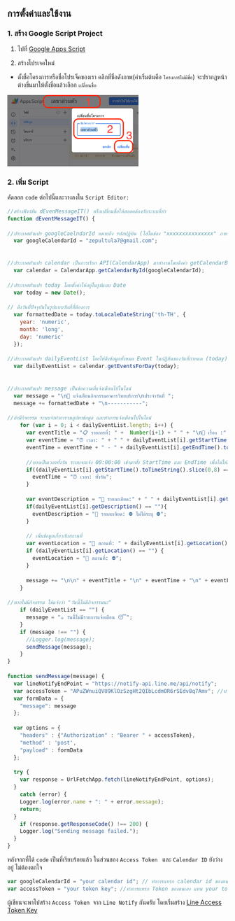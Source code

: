 ## การตั้งค่าและใช้งาน
### 1. สร้าง Google Script Project
1. ไปที่ [Google Apps Script](https://script.google.com/)

2. สร้างโปรเจคใหม่

- ตั้งชื่อโครงการหรือชื่อโปรเจ็คของเรา คลิกที่ชื่อดังภาพ(ค่าเริ่มต้นคือ `โครงการไม่มีชื่อ`) จะปรากฏหน้าต่างขึ่นมาให้ตั้งชื่อแล้วเลือก `เปลี่ยนชื่อ`

<img src="https://github.com/zepultula/line_alert_calendar_auto/blob/main/images/action_script-6.png" width="300">

### 2. เพิ่ม Script
คัดลอก `code` ต่อไปนี้และวางลงใน `Script Editor:`

```javascript
//สร้างฟังก์ชัน dEvenMessageIT() หรือเปลี่ยนชื่อให้สอดคล้องกับระบบที่ทำ
function dEventMessageIT() {

//ประกาศตัวแปร googleCaelndarId หมายถึง รหัสปฏิทิน (ใส่ในช่อง "xxxxxxxxxxxxxxx" ภายใน " " )
  var googleCalendarId = "zepultula7@gmail.com";


//ประกาศตัวแปร calendar เป็นการเรียก API(CalendarApp) มาทำงานโดยดึงค่า getCalendarById จาก (googleCalendarId) มาใช้งาน
  var calendar = CalendarApp.getCalendarById(googleCalendarId);

//ประกาศตัวแปร today โดยตั้งค่าให้อยู่ในรูปแบบ Date
  var today = new Date();

// ดึงวันที่ปัจจุบันในรูปแบบวันที่ที่ต้องการ
  var formattedDate = today.toLocaleDateString('th-TH', {
    year: 'numeric',
    month: 'long',
    day: 'numeric'
  });

//ประกาศตัวแปร dailyEventList โดยให้ดึงข้อมูลทั้งหมด Event ในปฏิทินของวันที่กำหนด (today)
  var dailyEventList = calendar.getEventsForDay(today);
  

//ประกาศตัวแปร message เป็นข้อความที่แจ้งเตือนไปในไลน์
  var message = "\n📣 แจ้งเตือนกิจกรรมอาคารวิทยบริการ\nประจำวันที่ ";
  message += formattedDate + "\n-----------";

//ถ้ามีกิจกรรม ระบบจำทำการวนลูปหาข้อมูล และทำการแจ้งเตือนไปในไลน์
    for (var i = 0; i < dailyEventList.length; i++) {
      var eventTitle = "📋 รายการที่: " +  Number(i+1) + " " + "\n📖 เรื่อง :" + " " + dailyEventList[i].getTitle();
      var eventTime = "⏰ เวลา: " + " " + dailyEventList[i].getStartTime().toTimeString().slice(0,8);
      eventTime = eventTime + " - " + dailyEventList[i].getEndTime().toTimeString().slice(0, 8);
      
      //หากเป็นเวลาทั้งวัน ระบบจะแจ้ง 00:00:00 เข้ามาทั้ง StartTime และ EndTime เพื่อไม่ให้แสดง ทำการตรวจสอบหากพบก็ให้ระบุว่ากินเวลาทั้งวัน 
      if((dailyEventList[i].getStartTime().toTimeString().slice(0,8) == "00:00:00") && (dailyEventList[i].getEndTime().toTimeString().slice(0, 8) == "00:00:00")){
        eventTime = "⏰ เวลา: ทั้งวัน";
      }

      var eventDescription = "📄 รายละเอียด:" + " " + dailyEventList[i].getDescription() + " \n";
      if(dailyEventList[i].getDescription() == ""){
        eventDescription = "📄 รายละเอียด: ⛔ ไม่ได้ระบุ ⛔";
      }

      // เพิ่มข้อมูลเกี่ยวกับสถานที่
      var eventLocation = "📍 สถานที่: " + dailyEventList[i].getLocation();
      if (dailyEventList[i].getLocation() == "") {
        eventLocation = "📍 สถานที่: ⛔";
      }

      message += "\n\n" + eventTitle + "\n" + eventTime + "\n" + eventLocation + "\n" + eventDescription;
    }

//หากไม่มีกิจกรรม ให้แจ้งว่า "วันนี้ไม่มีกิจกรรมนะ"
    if (dailyEventList == "") {
      message = "☕ วันนี้ไม่มีรายการแจ้งเตือน 😴";
    }
    if (message !== "") {
      //Logger.log(message);
      sendMessage(message);
    }
}

function sendMessage(message) {
  var lineNotifyEndPoint = "https://notify-api.line.me/api/notify";
  var accessToken = "APuZWnuiQVU9KlOzSzgHt2QIbLcdmOR6rSEdv8q7Amv"; //ทำการแทรก Token ของตนเอง 
  var formData = {
    "message": message
  };

  var options = {
    "headers" : {"Authorization" : "Bearer " + accessToken},
    "method" : 'post',
    "payload" : formData
  };

  try {
    var response = UrlFetchApp.fetch(lineNotifyEndPoint, options);
  }
    catch (error) {
    Logger.log(error.name + ": " + error.message);
    return;
  }
    if (response.getResponseCode() !== 200) {
    Logger.log("Sending message failed.");
  }
}
```

หลังจากที่ได้ `code` เป็นที่เรียบร้อยแล้ว ในส่วนของ `Access Token ` และ `Calendar ID` ยังว่างอยู่ ไม่ต้องตกใจ

```javascript
var googleCalendarId = "your calendar id"; // ทำการแทรก calendar id ของตนเอง แทน your calendar id
var accessToken = "your token key"; //ทำการแทรก Token ของตนเอง แทน your token key
```

ผู้เขียนจะพาไปสร้าง `Access Token `จาก `Line Notify` กันครับ โดยเริ่มสร้าง [Line Access Token Key](03-สร้าง-Line-Notify-Token.md)